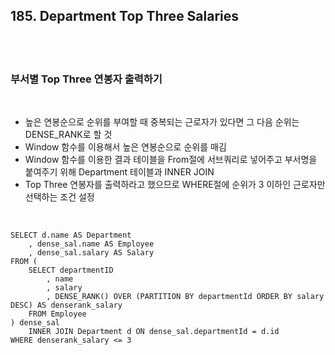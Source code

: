 ## **185. Department Top Three Salaries**

<br>
<br>

### **부서별 Top Three 연봉자 출력하기**

<br>

- 높은 연봉순으로 순위를 부여할 때 중복되는 근로자가 있다면 그 다음 순위는 DENSE_RANK로 할 것
- Window 함수를 이용해서 높은 연봉순으로 순위를 매김
- Window 함수를 이용한 결과 테이블을 From절에 서브쿼리로 넣어주고 부서명을 붙여주기 위해 Department 테이블과 INNER JOIN
- Top Three 연봉자를 출력하라고 했으므로 WHERE절에 순위가 3 이하인 근로자만 선택하는 조건 설정

<br>

    SELECT d.name AS Department
        , dense_sal.name AS Employee
        , dense_sal.salary AS Salary
    FROM (
        SELECT departmentID
            , name
            , salary
            , DENSE_RANK() OVER (PARTITION BY departmentId ORDER BY salary DESC) AS denserank_salary
        FROM Employee
    ) dense_sal
        INNER JOIN Department d ON dense_sal.departmentId = d.id
    WHERE denserank_salary <= 3